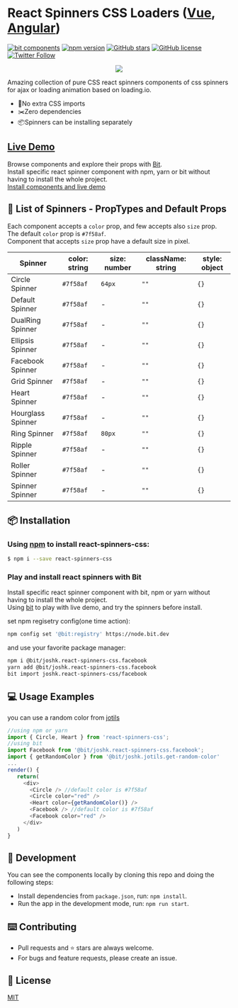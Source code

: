 # React Spinners CSS Loaders ([Vue](https://github.com/JoshK2/vue-spinners-css), [Angular](https://github.com/JoshK2/ng-spinners))
[![bit components](https://img.shields.io/badge/dynamic/json.svg?color=6e3991&label=bit%20components&query=payload.totalComponents&url=https%3A%2F%2Fapi.bit.dev%2Fscope%2Fjoshk%2Freact-spinners-css)](https://bit.dev/joshk/react-spinners-css)
[![npm version](https://badge.fury.io/js/react-spinners-css.svg)](https://www.npmjs.com/package/react-spinners-css)
[![GitHub stars](https://img.shields.io/github/stars/joshk2/react-spinners-css)](https://github.com/JoshK2/react-spinners-css/stargazers)
[![GitHub license](https://img.shields.io/badge/license-MIT-blue.svg)](https://raw.githubusercontent.com/JoshK2/react-spinners-css/master/LICENSE)
[![Twitter Follow](https://img.shields.io/twitter/follow/joshkuttler)](https://twitter.com/JoshKuttler)

<p align="center">
  <a href="https://bit.dev/joshk/react-spinners-css"><img src="https://i.imagesup.co/images2/e5832341d5d3e440221cf80650042792a99e39f7.gif"></a>
</p>

Amazing collection of pure CSS react spinners components of css spinners for ajax or loading animation based on loading.io.  
- 💅No extra CSS imports
- ✂️Zero dependencies  
- 📦Spinners can be installing separately

## [Live Demo](https://bit.dev/joshk/react-spinners-css)

Browse components and explore their props with [Bit](https://bit.dev/joshk/react-spinners-css).  
Install specific react spinner component with npm, yarn or bit without having to install the whole project.  
[Install components and live demo](https://bit.dev/joshk/react-spinners-css)

  
## 🚀 List of Spinners - PropTypes and Default Props

Each component accepts a `color` prop, and few accepts also `size` prop.  
The default `color` prop is `#7f58af`.  
Component that accepts `size` prop have a default size in pixel.

| Spinner          | color: string | size: number  | className: string | style: object |
| ---------------- | ------------  | ------------- | ----------------- | ------------- |
| Circle Spinner   | `#7f58af`     | `64px`        | `""`              | `{}`          |
| Default Spinner  | `#7f58af`     | -             | `""`              | `{}`          |
| DualRing Spinner | `#7f58af`     | -             | `""`              | `{}`          |
| Ellipsis Spinner | `#7f58af`     | -             | `""`              | `{}`          |
| Facebook Spinner | `#7f58af`     | -             | `""`              | `{}`          |
| Grid Spinner     | `#7f58af`     | -             | `""`              | `{}`          |
| Heart Spinner    | `#7f58af`     | -             | `""`              | `{}`          |
| Hourglass Spinner| `#7f58af`     | -             | `""`              | `{}`          |
| Ring Spinner     | `#7f58af`     | `80px`        | `""`              | `{}`          |
| Ripple Spinner   | `#7f58af`     | -             | `""`              | `{}`          |
| Roller Spinner   | `#7f58af`     | -             | `""`              | `{}`          |
| Spinner Spinner  | `#7f58af`     | -             | `""`              | `{}`          |


## 📦 Installation
### Using [npm](https://www.npmjs.com/package/react-spinners-css) to install react-spinners-css:  

```bash
$ npm i --save react-spinners-css
```  

### Play and install react spinners with Bit

Install specific react spinner component with bit, npm or yarn without having to install the whole project.  
Using [bit](https://bit.dev/joshk/react-spinners-css) to play with live demo, and try the spinners before install.

set npm regisetry config(one time action):
```bash
npm config set '@bit:registry' https://node.bit.dev
```
and use your favorite package manager:
```bash
npm i @bit/joshk.react-spinners-css.facebook
yarn add @bit/joshk.react-spinners-css.facebook
bit import joshk.react-spinners-css/facebook 
```  

## 💻 Usage Examples

you can use a random color from [jotils](https://bit.dev/joshk/jotils/get-random-color)  
```javascript
//using npm or yarn
import { Circle, Heart } from 'react-spinners-css';
//using bit
import Facebook from '@bit/joshk.react-spinners-css.facebook';
import { getRandomColor } from '@bit/joshk.jotils.get-random-color'
...
render() {
   return(
     <div>
       <Circle /> //default color is #7f58af
       <Circle color="red" />
       <Heart color={getRandomColor()} />
       <Facebook /> //default color is #7f58af
       <Facebook color="red" />
     </div>
   )
}
```

## 👾 Development
You can see the components locally by cloning this repo and doing the following steps:
- Install dependencies from `package.json`, run: `npm install`.
- Run the app in the development mode, run: `npm run start`.  

## ⌨️ Contributing
- Pull requests and ⭐ stars are always welcome.
- For bugs and feature requests, please create an issue.

## 📄 License
[MIT](https://github.com/JoshK2/react-spinners-css/blob/master/LICENSE)
